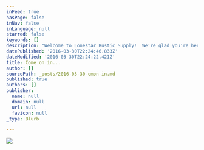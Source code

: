 ```yaml
---
inFeed: true
hasPage: false
inNav: false
inLanguage: null
starred: false
keywords: []
description: "Welcome to Lonestar Rustic Supply!  We're glad you're here.  Kick off your boots, put your feet up, and take a look around... you're sure to find the perfect rustic treasure you've been searching for. "
datePublished: '2016-03-30T22:24:46.833Z'
dateModified: '2016-03-30T22:24:22.421Z'
title: Come on in...
author: []
sourcePath: _posts/2016-03-30-cmon-in.md
published: true
authors: []
publisher:
  name: null
  domain: null
  url: null
  favicon: null
_type: Blurb

---
```

![](https://the-grid-user-content.s3-us-west-2.amazonaws.com/3feccdb1-bc96-42b9-9d98-d06d6d361b99.jpg)